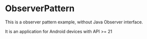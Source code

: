# ObserverPattern
This is a observer pattern example, without Java Observer interface.

It is an application for Android devices with API >= 21

